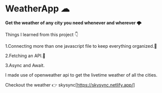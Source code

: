 # WeatherApp ☁

__Get the weather of any city you need whenever and wherever 🌩__



Things I learned from this project 👇

1.Connecting more than one javascript file to keep everything organized.💨

2.Fetching an API.📂

3.Async and Await.

I made use of openweather api to get the livetime weather of all the cities.


Checkout the weather 👉 skysync[https://skysync.netlify.app/]

